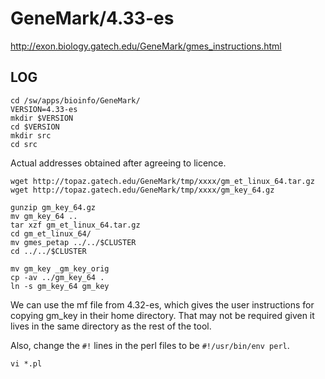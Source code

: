 GeneMark/4.33-es
================

<http://exon.biology.gatech.edu/GeneMark/gmes_instructions.html>

LOG
---

    cd /sw/apps/bioinfo/GeneMark/
    VERSION=4.33-es
    mkdir $VERSION
    cd $VERSION
    mkdir src
    cd src

Actual addresses obtained after agreeing to licence.

    wget http://topaz.gatech.edu/GeneMark/tmp/xxxx/gm_et_linux_64.tar.gz
    wget http://topaz.gatech.edu/GeneMark/tmp/xxxx/gm_key_64.gz

    gunzip gm_key_64.gz 
    mv gm_key_64 ..
    tar xzf gm_et_linux_64.tar.gz 
    cd gm_et_linux_64/
    mv gmes_petap ../../$CLUSTER
    cd ../../$CLUSTER

    mv gm_key _gm_key_orig
    cp -av ../gm_key_64 .
    ln -s gm_key_64 gm_key

We can use the mf file from 4.32-es, which gives the user instructions for
copying gm_key in their home directory.  That may not be required given it
lives in the same directory as the rest of the tool.

Also, change the `#!` lines in the perl files to be `#!/usr/bin/env perl`.

    vi *.pl
